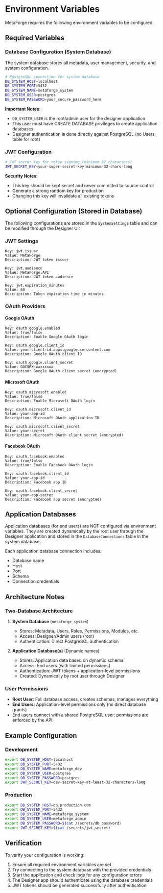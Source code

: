 # Environment Variables

MetaForge requires the following environment variables to be configured.

## Required Variables

### Database Configuration (System Database)

The system database stores all metadata, user management, security, and system configuration.

```bash
# PostgreSQL connection for system database
DB_SYSTEM_HOST=localhost
DB_SYSTEM_PORT=5432
DB_SYSTEM_NAME=metaforge_system
DB_SYSTEM_USER=postgres
DB_SYSTEM_PASSWORD=your_secure_password_here
```

**Important Notes:**
- `DB_SYSTEM_USER` is the root/admin user for the designer application
- This user must have CREATE DATABASE privileges to create application databases
- Designer authentication is done directly against PostgreSQL (no Users table for root)

### JWT Configuration

```bash
# JWT secret key for token signing (minimum 32 characters)
JWT_SECRET_KEY=your-super-secret-key-minimum-32-chars-long
```

**Security Notes:**
- This key should be kept secret and never committed to source control
- Generate a strong random key for production
- Changing this key will invalidate all existing tokens

## Optional Configuration (Stored in Database)

The following configurations are stored in the `SystemSettings` table and can be modified through the Designer UI:

### JWT Settings

```
Key: jwt.issuer
Value: MetaForge
Description: JWT token issuer

Key: jwt.audience  
Value: MetaForge.API
Description: JWT token audience

Key: jwt.expiration_minutes
Value: 60
Description: Token expiration time in minutes
```

### OAuth Providers

#### Google OAuth

```
Key: oauth.google.enabled
Value: true/false
Description: Enable Google OAuth login

Key: oauth.google.client_id
Value: your-client-id.apps.googleusercontent.com
Description: Google OAuth client ID

Key: oauth.google.client_secret
Value: GOCSPX-xxxxxxxx
Description: Google OAuth client secret (encrypted)
```

#### Microsoft OAuth

```
Key: oauth.microsoft.enabled
Value: true/false
Description: Enable Microsoft OAuth login

Key: oauth.microsoft.client_id
Value: your-app-id
Description: Microsoft OAuth application ID

Key: oauth.microsoft.client_secret
Value: your-secret
Description: Microsoft OAuth client secret (encrypted)
```

#### Facebook OAuth

```
Key: oauth.facebook.enabled
Value: true/false
Description: Enable Facebook OAuth login

Key: oauth.facebook.client_id
Value: your-app-id
Description: Facebook app ID

Key: oauth.facebook.client_secret
Value: your-app-secret
Description: Facebook app secret (encrypted)
```

## Application Databases

Application databases (for end users) are NOT configured via environment variables. They are created dynamically by the root user through the Designer application and stored in the `DatabaseConnections` table in the system database.

Each application database connection includes:
- Database name
- Host
- Port
- Schema
- Connection credentials

## Architecture Notes

### Two-Database Architecture

1. **System Database** (`metaforge_system`)
   - Stores: Metadata, Users, Roles, Permissions, Modules, etc.
   - Access: Designer/Admin users (root)
   - Authentication: Direct PostgreSQL authentication

2. **Application Database(s)** (Dynamic names)
   - Stores: Application data based on dynamic schema
   - Access: End users (with limited permissions)
   - Authentication: JWT tokens + application-level permissions
   - Created: Dynamically by root user through Designer

### User Permissions

- **Root User**: Full database access, creates schemas, manages everything
- **End Users**: Application-level permissions only (no direct database grants)
- End users connect with a shared PostgreSQL user; permissions are enforced by the API

## Example Configuration

### Development

```bash
export DB_SYSTEM_HOST=localhost
export DB_SYSTEM_PORT=5432
export DB_SYSTEM_NAME=metaforge_dev
export DB_SYSTEM_USER=postgres
export DB_SYSTEM_PASSWORD=postgres
export JWT_SECRET_KEY=dev-secret-key-at-least-32-characters-long
```

### Production

```bash
export DB_SYSTEM_HOST=db.production.com
export DB_SYSTEM_PORT=5432
export DB_SYSTEM_NAME=metaforge_system
export DB_SYSTEM_USER=metaforge_admin
export DB_SYSTEM_PASSWORD=$(cat /secrets/db_password)
export JWT_SECRET_KEY=$(cat /secrets/jwt_secret)
```

## Verification

To verify your configuration is working:

1. Ensure all required environment variables are set
2. Try connecting to the system database with the provided credentials
3. Start the application and check logs for any configuration errors
4. The Designer app should authenticate using the database credentials
5. JWT tokens should be generated successfully after authentication
